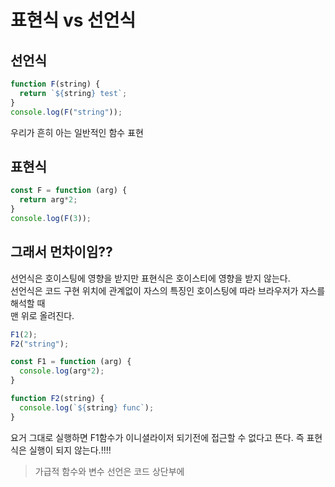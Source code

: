# 표현식 vs 선언식

## 선언식

```javascript
function F(string) {
  return `${string} test`;
}
console.log(F("string"));
```
우리가 흔히 아는 일반적인 함수 표현 

## 표현식

```javascript
const F = function (arg) {
  return arg*2;
}
console.log(F(3)); 
```

## 그래서 먼차이임??

선언식은 호이스팅에 영향을 받지만 표현식은 호이스티에 영향을 받지 않는다. </br>
선언식은 코드 구현 위치에 관계없이 자스의 특징인 호이스팅에 따라 브라우저가 자스를 해석할 때 </br>
맨 위로 올려진다. </br>

```javascript
F1(2);
F2("string");

const F1 = function (arg) {
  console.log(arg*2);
}

function F2(string) {
  console.log(`${string} func`);
}
```

요거 그대로 실행하면 F1함수가 이니셜라이저 되기전에 접근할 수 없다고 뜬다. 즉 표현식은 실행이 되지 않는다.!!!! </br>

> 가급적 함수와 변수 선언은 코드 상단부에 

